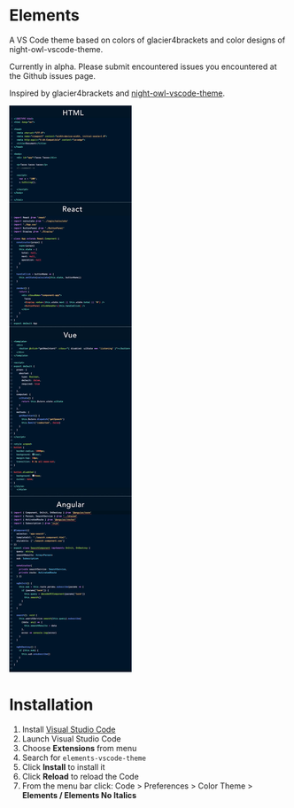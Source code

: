 # Elements



A VS Code theme based on colors of glacier4brackets and color designs of night-owl-vscode-theme.

Currently in alpha. Please submit encountered issues you encountered at the Github issues page.

Inspired by glacier4brackets and [night-owl-vscode-theme](https://css-tricks.com/creating-a-vs-code-theme/).

![Preview](https://github.com/gordonhch/elements-vscode-theme/blob/master/preview.jpg)

# Installation

1.  Install [Visual Studio Code](https://code.visualstudio.com/)
2.  Launch Visual Studio Code
3.  Choose **Extensions** from menu
4.  Search for `elements-vscode-theme`
5.  Click **Install** to install it
6.  Click **Reload** to reload the Code
7.  From the menu bar click: Code > Preferences > Color Theme > **Elements / Elements No Italics**

